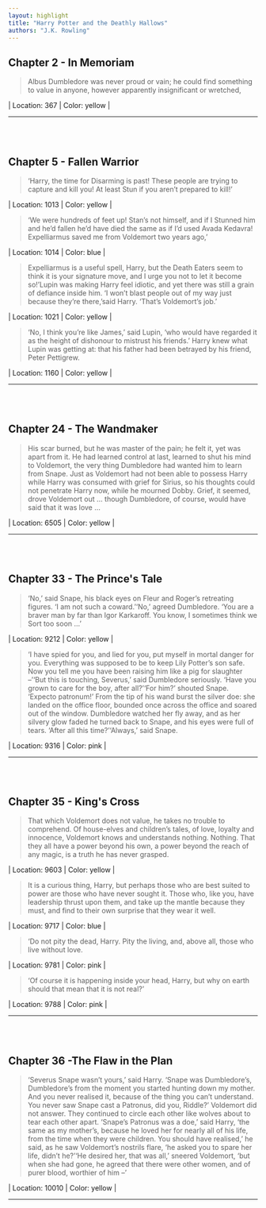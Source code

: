 ```yaml
---
layout: highlight
title: "Harry Potter and the Deathly Hallows"
authors: "J.K. Rowling"
---
```



## Chapter 2 - In Memoriam

 > Albus Dumbledore was never proud or vain; he could find something to value in anyone, however apparently insignificant or wretched,

| Location: 367 | 
 Color: yellow |
<br>

----------
<br><br>

## Chapter 5 - Fallen Warrior

 > ‘Harry, the time for Disarming is past! These people are trying to capture and kill you! At least Stun if you aren’t prepared to kill!’

| Location: 1013 | 
 Color: yellow |
<br>

 > ‘We were hundreds of feet up! Stan’s not himself, and if I Stunned him and he’d fallen he’d have died the same as if I’d used Avada Kedavra! Expelliarmus saved me from Voldemort two years ago,’

| Location: 1014 | 
 Color: blue |
<br>

 > Expelliarmus is a useful spell, Harry, but the Death Eaters seem to think it is your signature move, and I urge you not to let it become so!’Lupin was making Harry feel idiotic, and yet there was still a grain of defiance inside him. ‘I won’t blast people out of my way just because they’re there,’said Harry. ‘That’s Voldemort’s job.’

| Location: 1021 | 
 Color: yellow |
<br>

 > ‘No, I think you’re like James,’ said Lupin, ‘who would have regarded it as the height of dishonour to mistrust his friends.’ Harry knew what Lupin was getting at: that his father had been betrayed by his friend, Peter Pettigrew.

| Location: 1160 | 
 Color: yellow |
<br>

----------
<br><br>

## Chapter 24 - The Wandmaker

 > His scar burned, but he was master of the pain; he felt it, yet was apart from it. He had learned control at last, learned to shut his mind to Voldemort, the very thing Dumbledore had wanted him to learn from Snape. Just as Voldemort had not been able to possess Harry while Harry was consumed with grief for Sirius, so his thoughts could not penetrate Harry now, while he mourned Dobby. Grief, it seemed, drove Voldemort out … though Dumbledore, of course, would have said that it was love …

| Location: 6505 | 
 Color: yellow |
<br>

----------
<br><br>

## Chapter 33 - The Prince's Tale

 > ‘No,’ said Snape, his black eyes on Fleur and Roger’s retreating figures. ‘I am not such a coward.’‘No,’ agreed Dumbledore. ‘You are a braver man by far than Igor Karkaroff. You know, I sometimes think we Sort too soon …’

| Location: 9212 | 
 Color: yellow |
<br>

 > ‘I have spied for you, and lied for you, put myself in mortal danger for you. Everything was supposed to be to keep Lily Potter’s son safe. Now you tell me you have been raising him like a pig for slaughter –’‘But this is touching, Severus,’ said Dumbledore seriously. ‘Have you grown to care for the boy, after all?’‘For him?’ shouted Snape. ‘Expecto patronum!’ From the tip of his wand burst the silver doe: she landed on the office floor, bounded once across the office and soared out of the window. Dumbledore watched her fly away, and as her silvery glow faded he turned back to Snape, and his eyes were full of tears. ‘After all this time?’‘Always,’ said Snape.

| Location: 9316 | 
 Color: pink |
<br>

----------
<br><br>

## Chapter 35 - King's Cross

 > That which Voldemort does not value, he takes no trouble to comprehend. Of house-elves and children’s tales, of love, loyalty and innocence, Voldemort knows and understands nothing. Nothing. That they all have a power beyond his own, a power beyond the reach of any magic, is a truth he has never grasped.

| Location: 9603 | 
 Color: yellow |
<br>

 > It is a curious thing, Harry, but perhaps those who are best suited to power are those who have never sought it. Those who, like you, have leadership thrust upon them, and take up the mantle because they must, and find to their own surprise that they wear it well.

| Location: 9717 | 
 Color: blue |
<br>

 > ‘Do not pity the dead, Harry. Pity the living, and, above all, those who live without love.

| Location: 9781 | 
 Color: pink |
<br>

 > ‘Of course it is happening inside your head, Harry, but why on earth should that mean that it is not real?’

| Location: 9788 | 
 Color: pink |
<br>

----------
<br><br>

## Chapter 36 -The Flaw in the Plan

 > ‘Severus Snape wasn’t yours,’ said Harry. ‘Snape was Dumbledore’s, Dumbledore’s from the moment you started hunting down my mother. And you never realised it, because of the thing you can’t understand. You never saw Snape cast a Patronus, did you, Riddle?’ Voldemort did not answer. They continued to circle each other like wolves about to tear each other apart. ‘Snape’s Patronus was a doe,’ said Harry, ‘the same as my mother’s, because he loved her for nearly all of his life, from the time when they were children. You should have realised,’ he said, as he saw Voldemort’s nostrils flare, ‘he asked you to spare her life, didn’t he?’‘He desired her, that was all,’ sneered Voldemort, ‘but when she had gone, he agreed that there were other women, and of purer blood, worthier of him –’

| Location: 10010 | 
 Color: yellow |
<br>

----------
<br><br>
